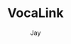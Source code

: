 ---
title: "VocaLink"
author: "Jay"
description: "A Mouth Tracker for VR"
created_at: "2025-06-26"
---